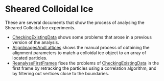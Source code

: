 # Sheared Colloidal Ice
These are several documents that show the process of analysing the Sheared Colloidal Ice experiments. 
* [CheckingExistingData](CheckingExistingData.ipynb) shows some problems that arose in a previous version of the analysis. 
* [AlignImagesAndLattices](AlignImagesAndLattices.ipynb) shows the manual process of obtaining the alignment parameters to match a colloidal ice object to an array of located particles. 
* [ReanalyseFirstFrames](ReanalyseFirstFrames.ipynb) fixes the problems of [CheckingExistingData](CheckingExistingData.ipynb) in the first frame by retracking the particles using a correlation algorithm, and by filtering out vertices close to the boundaries. 

